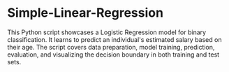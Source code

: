 # Simple-Linear-Regression

This Python script showcases a Logistic Regression model for binary classification. It learns to predict an individual's estimated salary based on their age. The script covers data preparation, model training, prediction, evaluation, and visualizing the decision boundary in both training and test sets.
